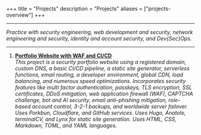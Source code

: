 +++
title = "Projects"
description = "Projects"
aliases = ["projects-overview"]
+++

---

*Practice with security engineering, web development and security, network engineering and security, identity and account security, and Dev{Sec}Ops.*

---


1. [**Portfolio Website with WAF and CI/CD**](https://noahsec.pro/portfolio/portfolio-website) \
 *This project is a security portfolio website using a registered domain, custom DNS, a basic CI/CD pipeline, a static site generator, serverless functions, email routing, a developer environment, global CDN, load balancing, and numerous speed optimizations. Incorporates security features like multi factor authentication, passkeys, TLS encryption, SSL certificates, DDoS mitigation, web application firewall (WAF), CAPTCHA challenge, bot and AI security, email anti-phishing mitigation, role-based account control, 3-2-1 backups, and worldwide server failover. Uses Porkbun, Cloudflare, and GitHub services. Uses Hugo, Anatole, terminalCV, and Lynx for static site generation. Uses HTML, CSS, Markdown, TOML, and YAML languages.*

